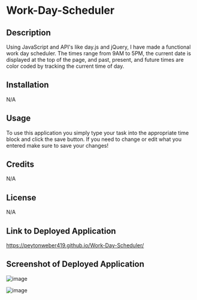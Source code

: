 # Work-Day-Scheduler

## Description

Using JavaScript and API's like day.js and jQuery, I have made a functional work day scheduler. The times range from 9AM to 5PM, the current date is displayed at the top of the page, and past, present, and future times are color coded by tracking the current time of day.

## Installation

N/A

## Usage

To use this application you simply type your task into the appropriate time block and click the save button. If you need to change or edit what you entered make sure to save your changes!

## Credits

N/A

## License

N/A

## Link to Deployed Application

https://peytonweber419.github.io/Work-Day-Scheduler/

## Screenshot of Deployed Application

![image](https://github.com/peytonweber419/Work-Day-Scheduler/assets/144742645/6fed4d81-1acd-482d-af6f-a0fc04e380b5)

![image](https://github.com/peytonweber419/Work-Day-Scheduler/assets/144742645/7c43b19e-2842-4b23-95ea-dfc54a03b4be)

